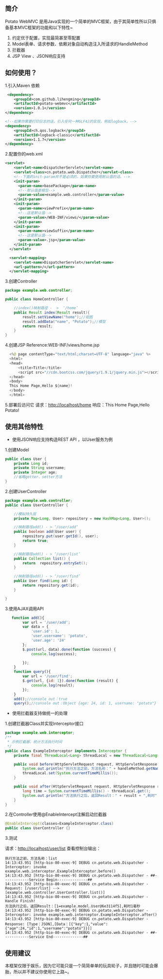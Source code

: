 ## 简介
Potato WebMVC 是用Java实现的一个简单的MVC框架，由于其简单性所以只俱备基本MVC框架的功能和以下特性~

1. 约定优于配置，实现最简甚至零配置
2. Model表单、请求参数、依赖对象自动构造注入所请求的HandleMethod
3. 拦截器
4. JSP View 、JSON响应支持

## 如何使用？

1.引入Maven 依赖
```xml
 <dependency>
    <groupId>com.github.lihengming</groupId>
    <artifactId>potato-webmvc</artifactId>
    <version>1.0.1</version>
</dependency>

<!--如果你需要打印日志的话，引入任何一种SLF4J的实现，例如logback。-->
<dependency>
    <groupId>ch.qos.logback</groupId>
    <artifactId>logback-classic</artifactId>
    <version>1.1.7</version>
</dependency>
```

2.配置你的web.xml
```xml
<servlet>
    <servlet-name>DispatcherServlet</servlet-name>
    <servlet-class>cn.potato.web.Dispatcher</servlet-class>
    <!--下面的init-param并不是必须的，如果你要使用默认值的话。-->
    <init-param>
      <param-name>basePackage</param-name>
      <!--默认值是根包-->
      <param-value>example.web.controller</param-value>
    </init-param>
    <init-param>
      <param-name>viewPrefix</param-name>
      <!--这是默认值-->
      <param-value>/WEB-INF/views/</param-value>
    </init-param>
    <init-param>
      <param-name>viewSuffix</param-name>
      <!--这是默认值-->
      <param-value>.jsp</param-value>
    </init-param>
  </servlet>

  <servlet-mapping>
    <servlet-name>DispatcherServlet</servlet-name>
    <url-pattern>/</url-pattern>
  </servlet-mapping>
```

3.创建Controller
```java
package example.web.controller;

public class HomeController {

    //index()映射路径 -  >  ‘/home’
    public Result index(Result result){
        result.setViewName("home");//视图
        result.addData("name", "Potato");//模型
        return result;
    }
}
```

4.创建JSP
Reference:WEB-INF/views/home.jsp
```java
  <%@ page contentType="text/html;charset=UTF-8" language="java" %>
  <html>
  <head>
      <title>Title</title>
      <script src="//cdn.bootcss.com/jquery/1.9.1/jquery.min.js"></script>
  </head>
  <body>
  This Home Page,Hello ${name}!
  </body>
  </html>

```

5.部署后访问它
请求：[http://localhost/home](http://localhost/home)
响应：This Home Page,Hello Potato!
## 使用其他特性
- 使用JSON响应支持构造REST API ，以User服务为例

1.创建Model
```java
public class User {
    private Long id;
    private String username;
    private Integer age;
    //省略getter、setter方法
}
```
2.创建UserController
```java
package example.web.controller;
public class UserController {

    //模拟持久层
    private Map<Long, User> repository = new HashMap<Long, User>();

    //映射路径add() - > ‘/user/add’
    public boolean add(User user) {
        repository.put(user.getId(), user);
        return true;
    }

    //映射路径add() - > ‘/user/list’
    public Collection list() {
        return  repository.entrySet();
    }

    //映射路径add() - > ‘/user/find’
    public User find(Long id) {
        return repository.get(id);
    }

}

```
3.使用AJAX调用API
```javascript
   function add(){
        var url = '/user/add';
        var data = {
            'user.id': 1,
            'user.username': 'potato',
            'user.age': '24'
        };
        $.post(url, data).done(function (success) {
            console.log(success);

        });
    }
    function query(){
        var url = '/user/find';
        $.get(url, {id: 1}).done(function (result) {
            console.log(result);
        });
    }
    add();//console out：true
    query();//console out：Object {age: 24, id: 1, username: "potato"}

```

- 使用拦截器支持做统一的处理

1.创建拦截器Class并实现Interceptor接口
```java
package example.web.interceptor;
/**
 * 示例拦截器，统计方法执行时间
 */
public class ExampleInterceptor implements Interceptor {
    private final ThreadLocal<Long> threadLocal = new ThreadLocal<Long>();

    public void before(HttpServletRequest request, HttpServletResponse response, Method handleMethod) {
        System.out.println("执行方法之前，方法名称：" + handleMethod.getName());
        threadLocal.set(System.currentTimeMillis());
    }

    public void after(HttpServletRequest request, HttpServletResponse response, Object result) {
        long time = System.currentTimeMillis() - threadLocal.get();
        System.out.println("方法执行之后，返回Result：" + result + ",耗时" + time + "毫秒");
    }
}
```
2.在Controller使用@EnableIntercept注解启动拦截器
```java
@EnableIntercept(classes=ExampleInterceptor.class)
public class UserController {}
```
3.测试

请求：[http://localhost/user/list](http://localhost/user/list)
查看控制台输出：
```shell
执行方法之前，方法名称：list
14:13:43.951 [http-bio-80-exec-9] DEBUG cn.potato.web.Dispatcher - Interceptor: invoke example.web.interceptor.ExampleInterceptor.before()
14:13:43.952 [http-bio-80-exec-9] DEBUG cn.potato.web.Dispatcher - ##------------Service Begin--------------##
14:13:43.952 [http-bio-80-exec-9] DEBUG cn.potato.web.Dispatcher - Request: [/user/list] --> [example.web.controller.UserController.list()]
14:13:43.952 [http-bio-80-exec-9] DEBUG cn.potato.web.Dispatcher - Handle Finish!
方法执行之后，返回Result：[1=example.model.User@6e3114f5],耗时1毫秒
14:13:43.952 [http-bio-80-exec-9] DEBUG cn.potato.web.Dispatcher - Interceptor: invoke example.web.interceptor.ExampleInterceptor.after()
14:13:43.952 [http-bio-80-exec-9] DEBUG cn.potato.web.Dispatcher - Response: [Type：JSON],[Data：[{"key":1,"value":{"age":24,"id":1,"username":"potato"}}]]
14:13:43.952 [http-bio-80-exec-9] DEBUG cn.potato.web.Dispatcher - ##------------Service End--------------##
```
## 使用建议
本框架仅限于娱乐，因为它可能只是一个简简单单的玩具轮子，并且随时可能会爆胎，所以并不建议你使用它上路~。
